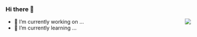 ### Hi there 👋

<img align="right" src="https://github-readme-stats.vercel.app/api?username=GallenHu&&show_icons=true&theme=vue" />

- 🔭 I’m currently working on ...
- 🌱 I’m currently learning ...

<!--
**GallenHu/GallenHu** is a ✨ _special_ ✨ repository because its `README.md` (this file) appears on your GitHub profile.

Here are some ideas to get you started:

- 🔭 I’m currently working on ...
- 🌱 I’m currently learning ...
- 👯 I’m looking to collaborate on ...
- 🤔 I’m looking for help with ...
- 💬 Ask me about ...
- 📫 How to reach me: ...
- 😄 Pronouns: ...
- ⚡ Fun fact: ...
-->
